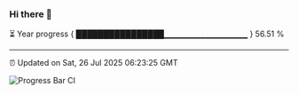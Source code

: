 ### Hi there 👋

⏳ Year progress { ████████████████▁▁▁▁▁▁▁▁▁▁▁▁▁▁ } 56.51 %

---

⏰ Updated on Sat, 26 Jul 2025 06:23:25 GMT

![Progress Bar CI](https://github.com/liununu/liununu/workflows/Progress%20Bar%20CI/badge.svg)
